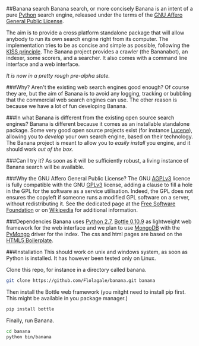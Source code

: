 ##Banana search
Banana search, or more concisely Banana is an intent of a pure [Python] search engine, released under the terms of the [GNU Affero General Public License].

The aim is to provide a cross platform standalone package that will allow anybody to run its own search engine right from its computer.
The implementation tries to be as concise and simple as possible, following the [KISS principle].
The Banana project provides a crawler (the Bananabot), an indexer, some scorers, and a searcher. It also comes with a command line interface and a web interface.

*It is now in a pretty rough pre-alpha state.*

###Why? Aren't the existing web search engines good enough?
Of course they are, but the aim of Banana is to avoid any logging, tracking or bubbling that the commercial
web search engines can use. The other reason is because we have a lot of fun developing Banana.

###In what Banana is different from the existing open source search engines?
Banana is different because it comes as an installable standalone package. Some very good open source
projects exist (for instance [Lucene]), allowing you to _develop_ your own search engine,
based on their technology. The Banana project is meant to allow you to _easily install_ you engine,
and it should work _out of the box_.

###Can I try it?
As soon as it will be sufficiently robust, a living instance of Banana search will be available.

###Why the GNU Affero General Public License?
The GNU [AGPLv3] licence is fully compatible with the GNU [GPLv3] license,
adding a clause to fill a hole in the GPL for the software as a service utilisation.
Indeed, the GPL does not ensures the copyleft if someone runs a modified GPL software on a server,
without redistributing it.
See the dedicated page at the [Free Software Foundation] or on [Wikipedia]
for additional information.

###Dependencies
Banana uses [Python 2.7], [Bottle 0.10.9] as lightweight web framework for the web interface and
we plan to use [MongoDB] with the [PyMongo] driver for the index. The css and html pages are based on the [HTML5 Boilerplate].

###Installation
This should work on unix and windows system, as soon as Python is installed. It has however been tested only on Linux.

Clone this repo, for instance in a directory called banana.
```bash
git clone https://github.com/Flolagale/banana.git banana
```
Then install the Bottle web framework (you mitght need to install pip first. This might be available in you package manager.)
```bash
pip install bottle
```
Finally, run Banana.
```bash
cd banana
python bin/banana
```

[Python]:http://www.python.org
[GNU Affero General Public License]:http://www.gnu.org/licenses/agpl.html
[KISS principle]:https://en.wikipedia.org/wiki/KISS_principle
[Lucene]:http://lucene.apache.org/
[AGPLv3]:http://www.gnu.org/licenses/agpl.html
[GPLv3]:http://www.gnu.org/licenses/gpl.html
[Free Software Foundation]:http://www.gnu.org/licenses/why-affero-gpl.html
[Wikipedia]:http://en.wikipedia.org/wiki/Affero_General_Public_License
[Python 2.7]:http://www.python.org
[Bottle 0.10.9]:http://bottlepy.org/docs/dev/
[MongoDB]:http://www.mongodb.org/
[PyMongo]:http://www.mongodb.org/display/DOCS/Python+Language+Center
[HTML5 Boilerplate]:http://html5boilerplate.com/